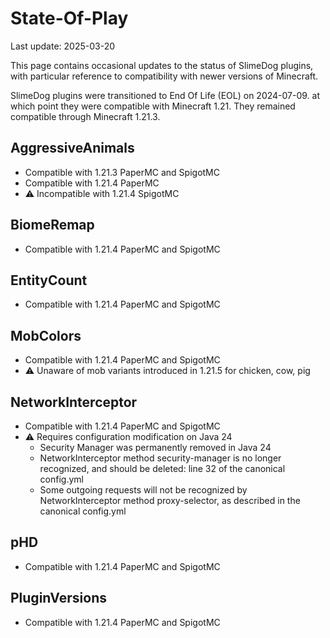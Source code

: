 # State-Of-Play
Last update: 2025-03-20

This page contains occasional updates to the status of SlimeDog plugins,
with particular reference to compatibility with newer versions of Minecraft.

SlimeDog plugins were transitioned to End Of Life (EOL) on 2024-07-09.
at which point they were compatible with Minecraft 1.21.
They remained compatible through Minecraft 1.21.3.

## AggressiveAnimals
- Compatible with 1.21.3 PaperMC and SpigotMC
- Compatible with 1.21.4 PaperMC
- ⚠️ Incompatible with 1.21.4 SpigotMC

## BiomeRemap
- Compatible with 1.21.4 PaperMC and SpigotMC

## EntityCount
- Compatible with 1.21.4 PaperMC and SpigotMC

## MobColors
- Compatible with 1.21.4 PaperMC and SpigotMC <br>
- ⚠️ Unaware of mob variants introduced in 1.21.5 for chicken, cow, pig

## NetworkInterceptor
- Compatible with 1.21.4 PaperMC and SpigotMC
- ⚠️ Requires configuration modification on Java 24
  - Security Manager was permanently removed in Java 24
  - NetworkInterceptor method security-manager is no longer recognized, and should be deleted: line 32 of the canonical config.yml
  - Some outgoing requests will not be recognized by NetworkInterceptor method proxy-selector, as described in the canonical config.yml

## pHD
- Compatible with 1.21.4 PaperMC and SpigotMC

## PluginVersions
- Compatible with 1.21.4 PaperMC and SpigotMC

